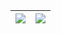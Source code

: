 | <a href="https://github.com/91xusir">  <img align="center" src="https://github-readme-stats.vercel.app/api/top-langs/?username=91xusir&theme=radical&layout=compact&langs_count=8&show_icons=true&count_private=true&hide_border=true&role=OWNER,COLLABORATOR" /></a> | <a href="https://github.com/91xusir">  <img align="center" src="https://github-readme-stats.vercel.app/api/?username=91xusir&theme=radical&show_icons=true&count_private=true&count_private=true&hide_border=true&role=OWNER,COLLABORATOR" /></a> |
| ------------- | ------------- |
